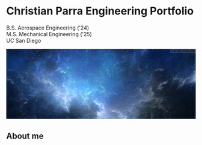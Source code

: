 # Christian Parra Engineering Portfolio
B.S. Aerospace Engineering ('24)\
M.S. Mechanical Engineering ('25)\
UC San Diego

![Frong Page](TimelineCovers.pro_ultra-hd-space-facebook-cover.jpg)

## About me

